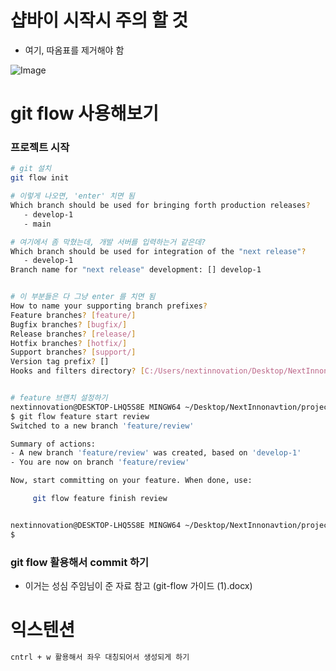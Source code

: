 


# 샵바이 시작시 주의 할 것 

- 여기, 따옴표를 제거해야 함 

![Image](https://i.imgur.com/wG5NqpN.png)



# git flow 사용해보기 


### 프로젝트 시작 


```bash
# git 설치 
git flow init

# 이렇게 나오면, 'enter' 치면 됨
Which branch should be used for bringing forth production releases?
   - develop-1
   - main

# 여기에서 좀 막혔는데, 개발 서버를 입력하는거 같은데?
Which branch should be used for integration of the "next release"?
   - develop-1
Branch name for "next release" development: [] develop-1


# 이 부분들은 다 그냥 enter 를 치면 됨
How to name your supporting branch prefixes?
Feature branches? [feature/] 
Bugfix branches? [bugfix/] 
Release branches? [release/] 
Hotfix branches? [hotfix/] 
Support branches? [support/] 
Version tag prefix? [] 
Hooks and filters directory? [C:/Users/nextinnovation/Desktop/NextInnonavtion/projects/wstore/.git/hooks] 


# feature 브랜치 설정하기 
nextinnovation@DESKTOP-LHQ5S8E MINGW64 ~/Desktop/NextInnonavtion/projects/wstore (develop-1)
$ git flow feature start review
Switched to a new branch 'feature/review'

Summary of actions:
- A new branch 'feature/review' was created, based on 'develop-1'
- You are now on branch 'feature/review'

Now, start committing on your feature. When done, use:

     git flow feature finish review


nextinnovation@DESKTOP-LHQ5S8E MINGW64 ~/Desktop/NextInnonavtion/projects/wstore (feature/review)
$
```

### git flow 활용해서 commit 하기 

- 이거는 성심 주임님이 준 자료 참고 (git-flow 가이드 (1).docx) 



# 익스텐션
```bash
cntrl + w 활용해서 좌우 대칭되어서 생성되게 하기  
```